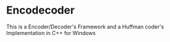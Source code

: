 # Encodecoder
This is a Encoder/Decoder's Framework and a Huffman coder's Implementation in C++ for Windows
